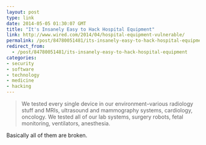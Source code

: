 ```yaml
---
layout: post
type: link
date: 2014-05-05 01:30:07 GMT
title: "It's Insanely Easy to Hack Hospital Equipment"
link: http://www.wired.com/2014/04/hospital-equipment-vulnerable/
permalink: /post/84780051481/its-insanely-easy-to-hack-hospital-equipment
redirect_from: 
  - /post/84780051481/its-insanely-easy-to-hack-hospital-equipment
categories:
- security
- software
- technology
- medicine
- hacking
---
```

<blockquote>We tested every single device in our environment–various radiology stuff and MRIs, ultrasound and mammography systems, cardiology, oncology. We tested all of our lab systems, surgery robots, fetal monitoring, ventilators, anesthesia.</blockquote>
<p>Basically all of them are broken.</p>